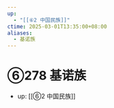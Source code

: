 ```yaml
---
up:
  - "[[⑥2 中国民族]]"
ctime: 2025-03-01T13:35:00+08:00
aliases:
  - 基诺族
---
```


# ⑥278 基诺族

- up: [[⑥2 中国民族]]
